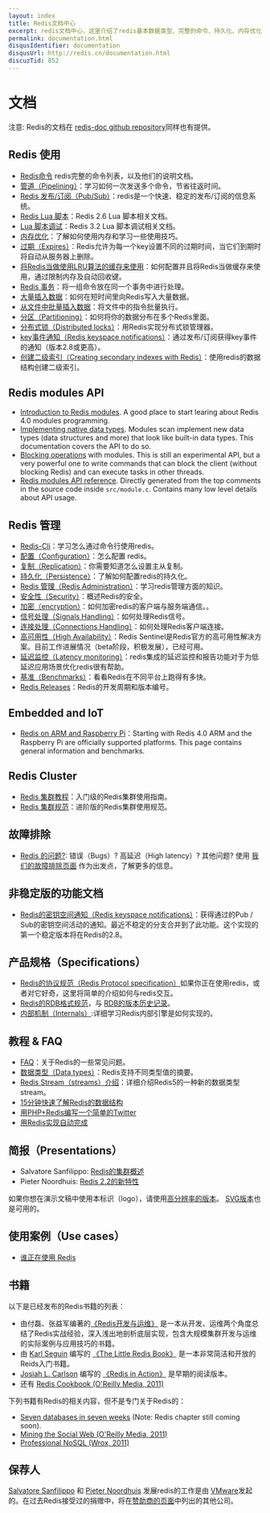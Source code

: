 ```yaml
---
layout: index
title: Redis文档中心
excerpt: redis文档中心，这里介绍了redis基本数据类型、完整的命令、持久化、内存优化等一系列redis基本功能和配置使用的介绍文档。
permalink: documentation.html
disqusIdentifier: documentation
disqusUrl: http://redis.cn/documentation.html
discuzTid: 852
---
```


<h1>文档</h1>
        
<p>注意: Redis的文档在 <a href="http://github.com/antirez/redis-doc">redis-doc github repository</a>同样也有提供。</p>


<h2>Redis 使用</h2>

<ul>
<li><a href="/rediscn/commands.html">Redis命令</a> redis完整的命令列表，以及他们的说明文档。</li>
<li><a href="/rediscn/topics/pipelining.html">管道（Pipelining）</a>：学习如何一次发送多个命令，节省往返时间。</li>
<li><a href="topics/pubsub.html">Redis 发布/订阅（Pub/Sub）</a>：redis是一个快速、稳定的发布/订阅的信息系统。</li>
<li><a href="/rediscn/commands/eval.html">Redis Lua 脚本</a>：Redis 2.6 Lua 脚本相关文档。</li>
<li><a href="/rediscn/topics/ldb.html">Lua 脚本调试</a>：Redis 3.2 Lua 脚本调试相关文档。</li>
<li><a href="/rediscn/topics/memory-optimization.html">内存优化</a>：了解如何使用内存和学习一些使用技巧。</li>
<li><a href="/rediscn/commands/expire.html">过期（Expires）</a>：Redis允许为每一个key设置不同的过期时间，当它们到期时将自动从服务器上删除。</li>
<li><a href="/rediscn/topics/lru-cache.html">将Redis当做使用LRU算法的缓存来使用</a>：如何配置并且将Redis当做缓存来使用，通过限制内存及自动回收键。</li>
<li><a href="/rediscn/topics/transactions.html">Redis 事务</a>：将一组命令放在同一个事务中进行处理。</li>
<li><a href="/rediscn/topics/mass-insert.html">大量插入数据</a>：如何在短时间里向Redis写入大量数据。</li>
<li><a href="/rediscn/topics/batch-insert.html">从文件中批量插入数据</a>：将文件中的指令批量执行。</li>
<li><a href="/rediscn/topics/partitioning.html">分区（Partitioning）</a>：如何将你的数据分布在多个Redis里面。</li>
<li><a href="/rediscn/topics/distlock.html">分布式锁（Distributed locks）</a>：用Redis实现分布式锁管理器。</li>
<li><a href="/rediscn/topics/notifications.html">key事件通知（Redis keyspace notifications）</a>：通过发布/订阅获得key事件的通知（版本2.8或更高）。</li>
<li><a href="/rediscn/topics/indexes.html">创建二级索引（Creating secondary indexes with Redis）</a>：使用redis的数据结构创建二级索引。</li>
</ul>

## Redis modules API
* [Introduction to Redis modules](/topics/modules-intro.html). A good place to start learing about Redis 4.0 modules programming.
* [Implementing native data types](/topics/modules-native-types.html). Modules scan implement new data types (data structures and more) that look like built-in data types. This documentation covers the API to do so.
* [Blocking operations](topics/modules-blocking-ops.html)  with modules. This is still an experimental API, but a very powerful one to write commands that can block the client (without blocking Redis) and can execute tasks in other threads.
* [Redis modules API reference](topics/modules-api-ref.html). Directly generated from the top comments in the source code inside `src/module.c`. Contains many low level details about API usage.


<h2>Redis 管理</h2>

<ul>
<li><a href="/rediscn/topics/rediscli.html">Redis-Cli</a>：学习怎么通过命令行使用redis。</li>
<li><a href="/rediscn/topics/config.html">配置（Configuration）</a>：怎么配置 redis。</li>
<li><a href="/rediscn/topics/replication.html">复制（Replication）</a>：你需要知道怎么设置主从复制。</li>
<li><a href="/rediscn/topics/persistence.html">持久化（Persistence）</a>：了解如何配置redis的持久化。</li>
<li><a href="/rediscn/topics/admin.html">Redis 管理（Redis Administration）</a>：学习redis管理方面的知识。</li>
<li><a href="/rediscn/topics/security.html">安全性（Security）</a>：概述Redis的安全。</li>
<li><a href="/rediscn/topics/encryption.html">加密（encryption）</a>：如何加密redis的客户端与服务端通信。。</li>
<li><a href="/rediscn/topics/signals.html">信号处理（Signals Handling）</a>：如何处理Redis信号。</li>
<li><a href="/rediscn/topics/clients.html">连接处理（Connections Handling）</a>：如何处理Redis客户端连接。</li>
<li><a href="/rediscn/topics/sentinel.html">高可用性（High Availability）</a>：Redis Sentinel是Redis官方的高可用性解决方案。目前工作进展情况（beta阶段，积极发展），已经可用。</li>
<li><a href="/rediscn/topics/latency-monitor.html">延迟监控（Latency monitoring）</a>：redis集成的延迟监控和报告功能对于为低延迟应用场景优化redis很有帮助。</li>
<li><a href="/rediscn/topics/benchmarks.html">基准（Benchmarks）</a>：看看Redis在不同平台上跑得有多快。</li>
<li><a href="/rediscn/topics/releases.html">Redis Releases</a>：Redis的开发周期和版本编号。</li>
</ul>

<h2>Embedded and IoT</h2>

<ul>
<li><a href="/rediscn/topics/ARM.html">Redis on ARM and Raspberry Pi</a>：Starting with Redis 4.0 ARM and the Raspberry Pi are officially supported platforms. This page contains general information and benchmarks.</li>
</ul>

<h2>Redis Cluster</h2>

<ul>
<li><a href="/rediscn/topics/cluster-tutorial.html">Redis 集群教程</a>：入门级的Redis集群使用指南。</li>
<li><a href="/rediscn/topics/cluster-spec.html">Redis 集群规范</a>：进阶版的Redis集群使用规范。</li>
</ul>

<h2>故障排除</h2>

<ul>
<li><a href="/rediscn/topics/problems.html">Redis 的问题?</a>: 错误（Bugs）? 高延迟（High latency）? 其他问题? 使用 <a href="/rediscn/topics/problems.html">我们的故障排除页面</a> 作为出发点，了解更多的信息。</li>
</ul>

<h2>非稳定版的功能文档</h2>

<ul>
<li><a href="/rediscn/topics/notifications.html">Redis的密钥空间通知（Redis keyspace notifications）</a>：获得通过的Pub / Sub的密钥空间活动的通知。最近不稳定的分支合并到了此功能。这个实现的第一个稳定版本将在Redis的2.8。</li>
</ul>

<h2>产品规格（Specifications）</h2>

<ul>
<li><a href="/rediscn/topics/protocol.html">Redis的协议规范（Redis Protocol specification）</a>如果你正在使用redis，或者对它好奇，这里将简单的介绍如何与redis交互。</li>
<li><a href="https://github.com/sripathikrishnan/redis-rdb-tools/wiki/Redis-RDB-Dump-File-Format">Redis的RDB格式规范</a>，与 <a href="https://github.com/sripathikrishnan/redis-rdb-tools/blob/master/docs/RDB_Version_History.textile">RDB的版本历史记录</a>。</li>
<li><a href="/rediscn/topics/internals.html">内部机制（Internals）</a>:详细学习Redis内部引擎是如何实现的。</li>
</ul>

<h2>教程 &amp; FAQ</h2>

<ul>
<li><a href="/rediscn/topics/faq.html">FAQ</a>：关于Redis的一些常见问题。</li>
<li><a href="/rediscn/topics/data-types.html">数据类型（Data types）</a>：Redis支持不同类型值的摘要。</li>
<li><a href="/rediscn/topics/streams-intro.html">Redis Stream（streams）介绍</a>：详细介绍Redis5的一种新的数据类型stream。</li>
<li><a href="/rediscn/topics/data-types-intro.html">15分钟快速了解Redis的数据结构</a></li>
<li><a href="/rediscn/topics/twitter-clone.html">用PHP+Redis编写一个简单的Twitter</a></li>
<li><a href="http://antirez.com/post/autocomplete-with-redis.html">用Redis实现自动完成</a></li>
</ul>

<h2>简报（Presentations）</h2>

<ul>
<li>Salvatore Sanfilippo: <a href="http://redis.io/presentation/Redis_Cluster.pdf">Redis的集群概述</a></li>
<li>Pieter Noordhuis: <a href="http://redis.io/presentation/Pnoordhuis_whats_new_in_2_2.pdf">Redis 2.2的新特性</a></li>
</ul>

<p>如果你想在演示文稿中使用本标识（logo），请使用<a href="http://redis.io/images/redis-300dpi.png">高分辨率的版本</a>。 <a href="http://redis.io/images/redis-logo.svg">SVG版本</a>也是可用的。</p>

<h2>使用案例（Use cases）</h2>

<ul>
<li><a href="/rediscn/topics/whos-using-redis.html">谁正在使用 Redis</a></li>
</ul>

<h2>书籍</h2>

<p>以下是已经发布的Redis书籍的列表：</p>

<ul>
<li>由付磊、张益军编著的<a href="https://cachecloud.github.io/2016/10/24/Redis3%E5%BC%80%E5%8F%91%E8%BF%90%E7%BB%B4%E6%9C%80%E4%BD%B3%E5%AE%9E%E8%B7%B5-%E7%9B%AE%E5%BD%95/" target="_blank">《Redis开发与运维》</a>  是一本从开发、运维两个角度总结了Redis实战经验，深入浅出地剖析底层实现，包含大规模集群开发与运维的实际案例与应用技巧的书籍。</li>

<li>由 <a href="http://twitter.com/karlseguin">Karl Seguin</a> 编写的 <a href="http://openmymind.net/2012/1/23/The-Little-Redis-Book/">《The Little Redis Book》</a>  是一本非常简洁和开放的Reids入门书籍。</li>
<li><a href="http://twitter.com/dr_josiah">Josiah L. Carlson</a> 编写的 <a href="http://www.manning.com/carlson/">《Redis in Action》</a> 是早期的阅读版本。</li>
<li>还有 <a href="http://shop.oreilly.com/product/0636920020127.do">Redis Cookbook (O&#39;Reilly Media, 2011)</a></li>
</ul>

<p>下列书籍有Redis的相关内容，但不是专门关于Redis的：</p>

<ul>
<li><a href="http://pragprog.com/book/rwdata/seven-databases-in-seven-weeks">Seven databases in seven weeks</a> (Note: Redis chapter still coming soon).</li>
<li><a href="http://shop.oreilly.com/product/0636920010203.do">Mining the Social Web (O&#39;Reilly Media, 2011)</a></li>
<li><a href="http://www.wrox.com/WileyCDA/WroxTitle/Professional-NoSQL.productCd-047094224X.html">Professional NoSQL (Wrox, 2011)</a></li>
</ul>

<h2>保荐人</h2>

<p> <a href="http://antirez.com">Salvatore Sanfilippo</a> 和 <a href="http://twitter.com/pnoordhuis">Pieter Noordhuis</a> 发展redis的工作是由 <a href="http://vmware.com">VMware</a>发起的。在过去Redis接受过的捐赠中，将在<a href="/rediscn/topics/sponsors.html">赞助商的页面</a>中列出的其他公司。 </p>
